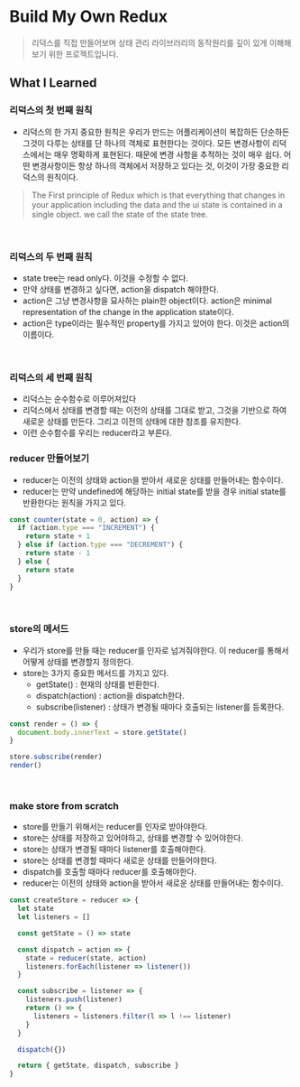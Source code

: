 # Build My Own Redux

> 리덕스를 직접 만들어보며 상태 관리 라이브러리의 동작원리를 깊이 있게 이해해보기 위한 프로젝트입니다.

## What I Learned

### 리덕스의 첫 번째 원칙

- 리덕스의 한 가지 중요한 원칙은 우리가 만드는 어플리케이션이 복잡하든 단순하든 그것이 다루는 상태를 단 하나의 객체로 표현한다는 것이다. 모든 변경사항이 리덕스에서는 매우 명확하게 표현된다. 때문에 변경 사항을 추적하는 것이 매우 쉽다. 어떤 변경사항이든 항상 하나의 객체에서 저장하고 있다는 것, 이것이 가장 중요한 리덕스의 원칙이다.

> The First principle of Redux which is that everything that changes in your application including the data and the ui state is contained in a single object. we call the state of the state tree.

<br>

### 리덕스의 두 번째 원칙

- state tree는 read only다. 이것을 수정할 수 없다.
- 만약 상태를 변경하고 싶다면, action을 dispatch 해야한다.
- action은 그냥 변경사항을 묘사하는 plain한 object이다. action은 minimal representation of the change in the application state이다.
- action은 type이라는 필수적인 property를 가지고 있어야 한다. 이것은 action의 이름이다.

<br>

### 리덕스의 세 번째 원칙

- 리덕스는 순수함수로 이루어져있다
- 리덕스에서 상태를 변경할 때는 이전의 상태를 그대로 받고, 그것을 기반으로 하여 새로운 상태를 만든다. 그리고 이전의 상태에 대한 참조를 유지한다.
- 이런 순수함수를 우리는 reducer라고 부른다.

### reducer 만들어보기

- reducer는 이전의 상태와 action을 받아서 새로운 상태를 만들어내는 함수이다.
- reducer는 만약 undefined에 해당하는 initial state를 받을 경우 initial state를 반환한다는 원칙을 가지고 있다.

```js
const counter(state = 0, action) => {
  if (action.type === "INCREMENT") {
    return state + 1
  } else if (action.type === "DECREMENT") {
    return state - 1
  } else {
    return state
  }
}
```

<br>

### store의 메서드

- 우리가 store를 만들 때는 reducer를 인자로 넘겨줘야한다. 이 reducer를 통해서 어떻게 상태를 변경할지 정의한다.
- store는 3가지 중요한 메서드를 가지고 있다.
  - getState() : 현재의 상태를 반환한다.
  - dispatch(action) : action을 dispatch한다.
  - subscribe(listener) : 상태가 변경될 때마다 호출되는 listener를 등록한다.

```js
const render = () => {
  document.body.innerText = store.getState()
}

store.subscribe(render)
render()
```

<br>

### make store from scratch

- store를 만들기 위해서는 reducer를 인자로 받아야한다.
- store는 상태를 저장하고 있어야하고, 상태를 변경할 수 있어야한다.
- store는 상태가 변경될 때마다 listener를 호출해야한다.
- store는 상태를 변경할 때마다 새로운 상태를 만들어야한다.
- dispatch를 호출할 때마다 reducer를 호출해야한다.
- reducer는 이전의 상태와 action을 받아서 새로운 상태를 만들어내는 함수이다.

```js
const createStore = reducer => {
  let state
  let listeners = []

  const getState = () => state

  const dispatch = action => {
    state = reducer(state, action)
    listeners.forEach(listener => listener())
  }

  const subscribe = listener => {
    listeners.push(listener)
    return () => {
      listeners = listeners.filter(l => l !== listener)
    }
  }

  dispatch({})

  return { getState, dispatch, subscribe }
}
```
